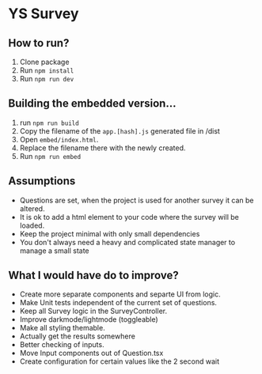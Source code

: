 # YS Survey

## How to run?

1. Clone package
2. Run `npm install`
3. Run `npm run dev`

## Building the embedded version...

1. run `npm run build`
2. Copy the filename of the `app.[hash].js` generated file in /dist
3. Open `embed/index.html`.
4. Replace the filename there with the newly created.
5. Run `npm run embed`

## Assumptions

- Questions are set, when the project is used for another survey it can be altered.
- It is ok to add a html element to your code where the survey will be loaded. 
- Keep the project minimal with only small dependencies
- You don't always need a heavy and complicated state manager to manage a small state

## What I would have do to improve?

- Create more separate components and separte UI from logic.
- Make Unit tests independent of the current set of questions.
- Keep all Survey logic in the SurveyController.
- Improve darkmode/lightmode (toggleable)
- Make all styling themable.
- Actually get the results somewhere
- Better checking of inputs.
- Move Input components out of Question.tsx
- Create configuration for certain values like the 2 second wait